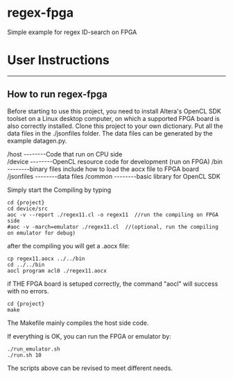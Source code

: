 # regex-fpga
Simple example for regex ID-search on FPGA
# User Instructions
---

## How to run regex-fpga
Before starting to use this project, you need to install Altera's OpenCL SDK toolset on a Linux desktop computer, on which a supported FPGA board is also correctly installed. Clone this project to your own dictionary. Put all the data files in the ./jsonfiles folder. The data files can be generated by the example datagen.py.



/host       --------Code that run on CPU side       
/device     --------OpenCL resource code for development (run on FPGA) 
/bin        --------binary files include how to load the aocx file to FPGA board
/jsonfiles  --------data files
/common     --------basic library for  OpenCL SDK

Simply start the Compiling by typing
```
cd {project}
cd device/src
aoc -v --report ./regex11.cl -o regex11  //run the compiling on FPGA side
#aoc -v -march=emulator ./regex11.cl  //(optional, run the compiling on emulator for debug)
```


after the compiling you will get a .aocx file:
```
cp regex11.aocx ../../bin
cd ../../bin
aocl program acl0 ./regex11.aocx
```
if THE FPGA board is setuped correctly, the command "aocl" will success with no errors.

```
cd {project}
make
```
The Makefile mainly compiles the host side code.

If everything is OK, you can run the FPGA or emulator by:
```
./run_emulator.sh
./run.sh 10

```
The scripts above can be revised to meet different needs.

